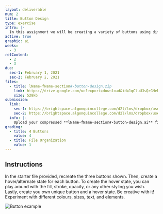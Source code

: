 ```yaml
---
layout: deliverable
num: 2
title: Button Design
type: exercise
intro: |-
  In this assignment we will be creating a variety of buttons using different colours and styles. The goal is to get familiar with the Color, Swatches, and Gradient panels.
active: true
graphic: ai
weeks:
  - 3
relContent:
  - 2
  - 3
due:
  sec-1: February 1, 2021
  sec-2: February 2, 2021
files:
  - title: lName-fName-section#-button-design.zip
    link: https://drive.google.com/uc?export=download&id=1qCluUJsQzGHeM975oVEqPeP8YdRx8NM6
    size: 528kb
submission:
  link:
    sec-1: https://brightspace.algonquincollege.com/d2l/lms/dropbox/user/folder_submit_files.d2l?db=289593&grpid=0&isprv=0&bp=0&ou=332375
    sec-2: https://brightspace.algonquincollege.com/d2l/lms/dropbox/user/folder_submit_files.d2l?db=290042&grpid=0&isprv=0&bp=0&ou=317259
  info: |-
    Upload your compressed **lName-fName-section#-button-design.ai** file on Brightspace.
grading:
  - title: 4 Buttons
    value: 4
  - title: File Organization
    value: 1
---
```


## Instructions

In the starter file provided, recreate the three buttons shown. Then, create a hover/alternate state for each button. To create the hover state, you can play around with the fill, stroke, opacity, or any other styling you wish. Lastly, create you own unique button and a hover state. Be creative with it! Experiment with different colours, sizes, text, and elements.

![Button example]({{site.baseurl}}/images/exercises/exercise-2/button-example.jpg)
